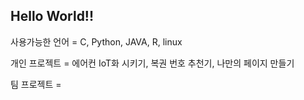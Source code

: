 ## Hello World!!
사용가능한 언어 = C, Python, JAVA, R, linux

개인 프로젝트 = 에어컨 IoT화 시키기, 복권 번호 추천기, 나만의 페이지 만들기

팀 프로젝트 = 
